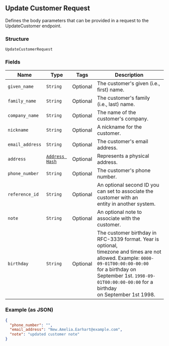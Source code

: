 ## Update Customer Request

Defines the body parameters that can be provided in a request to the
UpdateCustomer endpoint.

### Structure

`UpdateCustomerRequest`

### Fields

| Name | Type | Tags | Description |
|  --- | --- | --- | --- |
| `given_name` | `String` | Optional | The customer's given (i.e., first) name. |
| `family_name` | `String` | Optional | The customer's family (i.e., last) name. |
| `company_name` | `String` | Optional | The name of the customer's company. |
| `nickname` | `String` | Optional | A nickname for the customer. |
| `email_address` | `String` | Optional | The customer's email address. |
| `address` | [`Address Hash`](/doc/models/address.md) | Optional | Represents a physical address. |
| `phone_number` | `String` | Optional | The customer's phone number. |
| `reference_id` | `String` | Optional | An optional second ID you can set to associate the customer with an<br>entity in another system. |
| `note` | `String` | Optional | An optional note to associate with the customer. |
| `birthday` | `String` | Optional | The customer birthday in RFC-3339 format. Year is optional,<br>timezone and times are not allowed. Example: `0000-09-01T00:00:00-00:00`<br>for a birthday on September 1st. `1998-09-01T00:00:00-00:00` for a birthday<br>on September 1st 1998. |

### Example (as JSON)

```json
{
  "phone_number": "",
  "email_address": "New.Amelia.Earhart@example.com",
  "note": "updated customer note"
}
```

